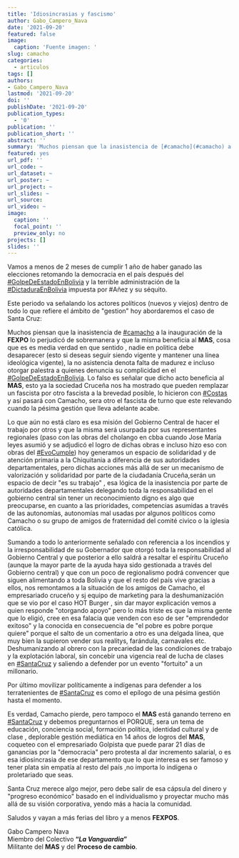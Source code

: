 ```yaml
---
title: 'Idiosincrasias y fascismo'
author: Gabo_Campero_Nava
date: '2021-09-20'
featured: false
image:
  caption: 'Fuente imagen: '
slug: camacho
categories:
  - articulos
tags: []
authors:
- Gabo_Campero_Nava
lastmod: '2021-09-20'
doi: ''
publishDate: '2021-09-20'
publication_types:
  - '0'
publication: ''
publication_short: ''
abstract: ''
summary: 'Muchos piensan que la inasistencia de [#camacho](#camacho) a la inauguración de la **FEXPO** lo perjudicó de sobremanera y que la misma  beneficia al **MAS**, cosa que es es media verdad'
featured: yes
url_pdf: ''
url_code: ~
url_dataset: ~
url_poster: ~
url_project: ~
url_slides: ~
url_source: 
url_video: ~
image:
  caption: ''
  focal_point: ''
  preview_only: no
projects: []
slides: ''
---
```


Vamos a menos de 2 meses de cumplir 1 año de haber  ganado las elecciones retomando la democracia en el país después del [#GolpeDeEstadoEnBolivia](#GolpeDeEstadoEnBolivia) y la terrible administración de la [#DictaduraEnBolivia](#DictaduraEnBolivia)  impuesta por #Añez y su séquito. 

Este periodo va señalando los actores políticos (nuevos y viejos) dentro de todo lo que refiere el ámbito de "gestion" hoy abordaremos el caso de Santa Cruz: 

Muchos piensan que la inasistencia de [#camacho](#camacho) a la inauguración de la **FEXPO** lo perjudicó de sobremanera y que la misma  beneficia al **MAS**, cosa que es es media verdad en que sentido , nadie en politica debe desaparecer (esto si deseas seguir siendo vigente y mantener una línea ideológica vigente), la no asistencia denota falta de madurez e incluso otorgar palestra a quienes denuncia su complicidad en el [#GolpeDeEstadoEnBolivia](#GolpeDeEstadoEnBolivia). Lo falso es señalar que dicho acto beneficia al **MAS**, esto ya la sociedad Cruceña nos ha mostrado que pueden remplazar un fascista por otro fascista a la brevedad posible, lo hicieron con [#Costas](#Costas) y así pasará con Camacho, sera otro el fascista de turno que este relevando  cuando la pésima gestión  que lleva adelante acabe. 

Lo que aún no está claro es esa misión del Gobierno Central de hacer el trabajo por otros  y que la misma será usurpada por sus representantes regionales (paso con las obras del cholango en cbba cuando Jose María leyes asumió y se adjudicó el logro de dichas obras  e incluso hizo eso con obras del [#EvoCumple](#EvoCumple)) hoy generamos un espacio de solidaridad y de atención primaria  a la Chiquitania  a diferencia de sus autoridades departamentales, pero dichas acciones más allá de ser un mecanismo de valorización y solidaridad por parte de la ciudadanía Cruceña,serán un espacio de decir "es su trabajo" , esa lógica de la inasistencia por parte de autoridades departamentales delegando toda la responsabilidad en el gobierno central sin tener un reconocimiento digno es algo que preocuparse, en cuanto a las prioridades, competencias asumidas a través de las autonomías, autonomías mal usadas por algunos políticos como Camacho o su grupo de  amigos de fraternidad del comité civico o la iglesia católica.

Sumando a todo lo anteriormente señalado con referencia a los incendios y la irresponsabilidad de su Gobernador que otorgó toda la responsabilidad al Gobierno Central y que posterior a ello  saldrá a resaltar el espíritu Cruceño (aunque la mayor parte de la ayuda haya sido gestionada a través del Gobierno central) y que con un poco de regionalismo podrá convencer que siguen alimentando a toda Bolivia y que el resto del país vive gracias a ellos, nos remontamos a la situación de los amigos de Camacho, el empresariado cruceño y sj equipo de marketing para la deshumanización que se vio por el caso HOT Burger , sin dar mayor explicación vemos a quien responde "otorgando apoyo" pero lo más triste es que la misma gente que lo eligió, cree en esa falacia que venden con eso  de ser "emprendedor exitoso" y la conocida en consecuencia de "el pobre es pobre porque quiere" porque el salto de un comentario a otro es una delgada línea, que muy bien la supieron vender sus realitys, farándula, carnavales etc. Deshumanizando al obrero con la precariedad de las condiciones de trabajo y la explotación laboral, sin concebir una vigencia real de lucha de clases en [#SantaCruz](#SantaCruz) y saliendo a defender por un evento "fortuito" a un millonario.

Por último movilizar políticamente a indígenas para defender a los terratenientes de [#SantaCruz](#SantaCruz) es como el epílogo de una pésima gestión hasta el momento.

Es verdad, Camacho pierde, pero tampoco el **MAS** está ganando terreno en [#SantaCruz](#SantaCruz) y debemos preguntarnos el PORQUE, sera un tema de educación, conciencia social, formación política, identidad cultural y de clase  , deplorable  gestión mediática en 14 años de logros del **MAS**, coqueteo con el empresariado Golpista que puede parar 21 días de ganancias por la "democracia"  pero protesta al dar incremento salarial, o es esa idiosincrasia de ese departamento que lo que interesa es ser famoso y tener plata sin empatía al resto del país ,no importa lo indígena o proletariado que seas.

Santa Cruz merece algo mejor, pero debe salir de esa cápsula del dinero y "progreso económico" basado en el individualismo y proyectar mucho más allá de su visión corporativa, yendo más a hacia la comunidad.
 
Saludos y vayan a más ferias del libro  y a menos **FEXPOS**.


Gabo Campero Nava<br>
Miembro del Colectivo **“*La Vanguardia*”**<br>
Militante del **MAS** y del **Proceso de cambio**.<br>
